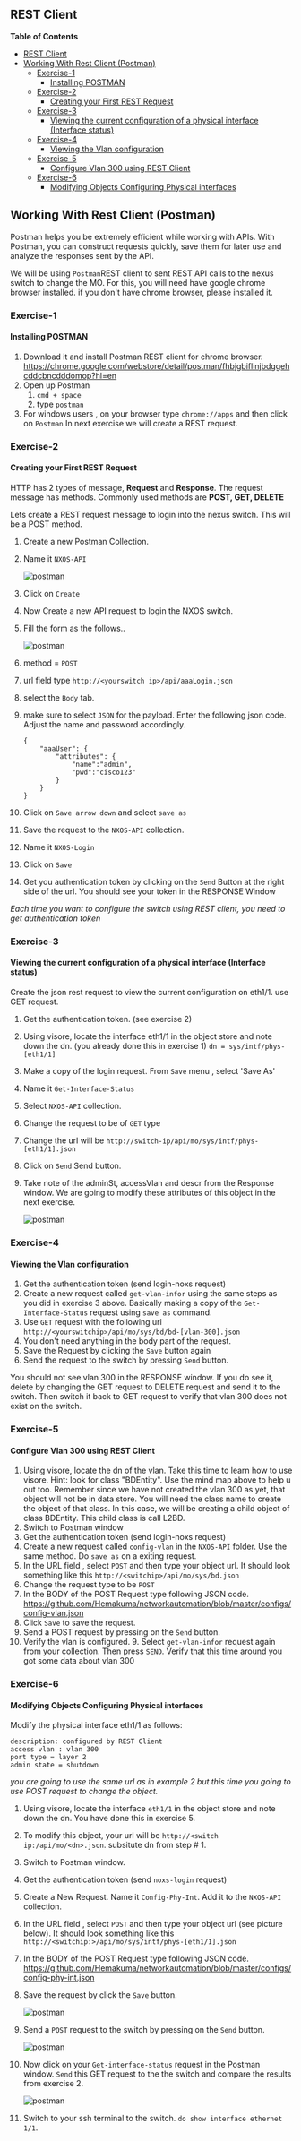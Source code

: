 REST Client
---

**Table of Contents**
<!-- MDTOC maxdepth:6 firsth1:1 numbering:0 flatten:0 bullets:1 updateOnSave:1 -->

   - [REST Client](#rest-client)   
   - [Working With Rest Client (Postman)](#working-with-rest-client-postman)   
      - [Exercise-1](#exercise-1)   
         - [Installing POSTMAN](#installing-postman)   
      - [Exercise-2](#exercise-2)   
         - [Creating your First REST Request](#creating-your-first-rest-request)   
      - [Exercise-3](#exercise-3)   
         - [Viewing the current configuration of a physical interface (Interface status)](#viewing-the-current-configuration-of-a-physical-interface-interface-status)   
      - [Exercise-4](#exercise-4)   
         - [Viewing the Vlan configuration](#viewing-the-vlan-configuration)   
      - [Exercise-5](#exercise-5)   
         - [Configure Vlan 300 using REST Client](#configure-vlan-300-using-rest-client)   
      - [Exercise-6](#exercise-6)   
         - [Modifying Objects Configuring Physical interfaces](#modifying-objects-configuring-physical-interfaces)   

<!-- /MDTOC -->




## Working With Rest Client (Postman)
Postman helps you be extremely efficient while working with APIs. With Postman, you can construct requests quickly, save them for later use and analyze the responses sent by the API.

We will be using `Postman`REST client  to sent REST API calls to the nexus switch to change the MO.  For this, you will need have google chrome browser installed.  if you don't have chrome browser, please installed it.

### Exercise-1
#### Installing POSTMAN
1. Download it and install Postman REST client for chrome browser.  
https://chrome.google.com/webstore/detail/postman/fhbjgbiflinjbdggehcddcbncdddomop?hl=en
2. Open up Postman
    1. `cmd + space`
    2. type `postman`
3. For windows users , on your browser type  `chrome://apps` and then click on `Postman`
In next exercise we will create a REST request.

### Exercise-2
#### Creating your First REST Request
HTTP has 2 types of message, **Request** and **Response**. The request message has methods. Commonly used methods are **POST, GET, DELETE**

Lets create a REST request message to login into the nexus switch.  This will be a POST method.

1. Create a new Postman Collection.
2. Name it `NXOS-API`

    ![postman](/images/postman-1.png)  

3. Click on `Create`
4. Now Create a new API request to login the NXOS switch.
5. Fill the form as the follows..

    ![postman](/images/postman-2.png)

6. method = `POST`
7. url field type `http://<yourswitch ip>/api/aaaLogin.json`
8. select the `Body` tab.
7. make sure to select `JSON` for the payload. Enter the following json code. Adjust the name and password accordingly.

    ```
    {
        "aaaUser": {
            "attributes": {
                "name":"admin",
                "pwd":"cisco123"
            }
        }
    }
    ```

8. Click on `Save arrow down` and select `save as`
8. Save the request to the `NXOS-API` collection.
9. Name it `NXOS-Login`
10. Click on `Save`
10. Get you authentication token by clicking on the `Send` Button at the right side of the url. You should see your token in the RESPONSE Window

*Each time you want to configure the switch using REST client, you need to get authentication token*

### Exercise-3
#### Viewing the current configuration of a physical interface (Interface status)
Create the json rest request to view the current configuration on eth1/1.  use GET request.

1. Get the authentication token. (see exercise 2)
2. Using visore, locate the interface eth1/1 in the object store and note down the dn.  (you already done this in exercise 1)
`dn = sys/intf/phys-[eth1/1]`
3. Make a copy of the login request. From `Save` menu , select 'Save As'
4. Name it `Get-Interface-Status`
5. Select `NXOS-API` collection.
6. Change the request to be of `GET` type
4. Change the url will be `http://switch-ip/api/mo/sys/intf/phys-[eth1/1].json`
7. Click on `Send`   Send button.
7. Take note of the adminSt, accessVlan and descr from the Response window.  We are going to modify these attributes of this object in the next exercise.

    ![postman](/images/postman-3.png)  

### Exercise-4
#### Viewing the Vlan configuration
1. Get the authentication token (send login-noxs request)
3. Create a new request called `get-vlan-infor` using the same steps as you did in exercise 3 above. Basically making a copy of the `Get-Interface-Status` request using `save as` command.
4. Use `GET` request with the following url   `http://<yourswitchip>/api/mo/sys/bd/bd-[vlan-300].json`
5. You don't need anything in the body part of the request.
6. Save the Request by clicking the `Save` button again
6. Send the request to the switch by pressing `Send` button.  

You should not see vlan 300 in the RESPONSE window.  If you do see it, delete by changing the GET request to DELETE request and send it to the switch.  Then switch it back to GET request to verify that vlan 300 does not exist on the switch.


### Exercise-5
#### Configure Vlan 300 using REST Client
1. Using visore, locate the dn of the vlan. Take this time to learn how to use visore.  Hint: look for class "BDEntity". Use the mind map above to help u out too. Remember since we have not created the vlan 300 as yet, that object will not be in data store.  You will need the class name to create the object of that class. In this case, we will be creating a child object of class BDEntity.  This child class is call L2BD.
2. Switch to Postman window
3. Get the authentication token (send login-noxs request)
4. Create a new request called `config-vlan` in the `NXOS-API` folder. Use the same method. Do `save as` on a exiting request.
5. In the URL field , select `POST` and then type your object url.  It should look something like this `http://<switchip>/api/mo/sys/bd.json`
6. Change the request type to be `POST`
7. In the BODY of the POST Request type following JSON code.  
https://github.com/Hemakuma/networkautomation/blob/master/configs/config-vlan.json
7. Click `Save` to save the request.
8. Send a POST request by pressing on the `Send` button.
8. Verify the vlan is configured.
    9. Select  `get-vlan-infor` request again from your collection. Then press `SEND`.  Verify that this time around you got some data about vlan 300

### Exercise-6
#### Modifying Objects Configuring Physical interfaces
Modify the physical interface eth1/1 as follows:
```
description: configured by REST Client
access vlan : vlan 300
port type = layer 2
admin state = shutdown
```
*you are going to use the same url as in example 2 but this time you going to use POST request to change the object.*

1. Using visore, locate the interface `eth1/1` in the object store and note down the dn. You have done this in exercise 5.
2. To modify this object, your url will be `http://<switch ip:/api/mo/<dn>.json`. subsitute dn from step # 1.
3. Switch to Postman window.
4. Get the authentication token (send `noxs-login` request)
5. Create a New Request. Name it `Config-Phy-Int`.  Add it to the `NXOS-API` collection.
6. In the URL field , select `POST` and then type your object url (see picture below).  It should look something like this `http://<switchip:>/api/mo/sys/intf/phys-[eth1/1].json`
7. In the BODY of the POST Request type following JSON code.
https://github.com/Hemakuma/networkautomation/blob/master/configs/config-phy-int.json
8. Save the request by click the `Save` button.

    ![postman](/images/postman-4-0.png)

9. Send a `POST` request to the switch by pressing on the `Send` button.

    ![postman](/images/postman-4.png)

10. Now click on your `Get-interface-status`  request in the Postman window.  `Send`  this GET request  to the the switch and compare the results from exercise 2.

    ![postman](/images/postman-4.png)  

11. Switch to your ssh terminal to the switch.  `do show interface ethernet 1/1`.
